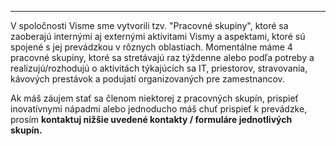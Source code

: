 

---

V spoločnosti Visme sme vytvorili tzv. "Pracovné skupiny", ktoré sa zaoberajú internými aj externými aktivitami Vismy a aspektami, ktoré sú spojené s jej prevádzkou v rôznych oblastiach. Momentálne máme 4 pracovné skupiny, ktoré sa stretávajú raz týždenne alebo podľa potreby a realizujú/rozhodujú o aktivitách týkajúcich sa IT, priestorov, stravovania, kávových prestávok a podujatí organizovaných pre zamestnancov.

Ak máš záujem stať sa členom niektorej z pracovných skupín, prispieť inovatívnymi nápadmi alebo jednoducho máš chuť prispieť k prevádzke, prosím **kontaktuj nižšie uvedené kontakty / formuláre jednotlivých skupín.**